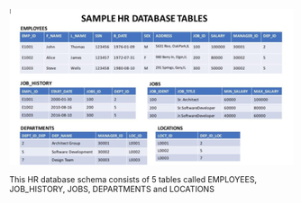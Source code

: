 
![](img/2024-12-17-14-42-15.png)

This HR database schema consists of 5 tables called EMPLOYEES, JOB_HISTORY, JOBS, DEPARTMENTS and LOCATIONS